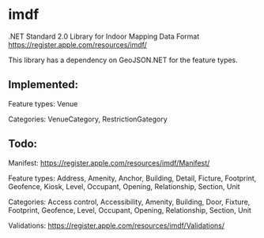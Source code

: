 # imdf

.NET Standard 2.0 Library for Indoor Mapping Data Format https://register.apple.com/resources/imdf/

This library has a dependency on GeoJSON.NET for the feature types.

## Implemented: 

Feature types: Venue

Categories: VenueCategory, RestrictionGategory

## Todo: 

Manifest: https://register.apple.com/resources/imdf/Manifest/

Feature types: Address, Amenity, Anchor, Building, Detail, Ficture, Footprint, Geofence, Kiosk, Level, Occupant, Opening, Relationship, Section, Unit

Categories: Access control, Accessibility, Amenity, Building, Door, Fixture, Footprint, Geofence, Level, Occupant, Opening, Relationship, Section, Unit 

Validations: https://register.apple.com/resources/imdf/Validations/
